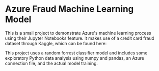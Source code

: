 # Azure Fraud Machine Learning Model

<p> This is a small project to demonstrate Azure's machine learning process using their Jupyter Notebooks feature. It makes use of a credit card fraud dataset through Kaggle, which can be found here:
</p>
<p><a href="https://www.kaggle.com/datasets/nelgiriyewithana/credit-card-fraud-detection-dataset-2023"></a>
</p>
<p>This project uses a random forrest classifier model and includes some exploratory Python data analysis using numpy and pandas, an Azure connection file, and the actual model training.
</p>


